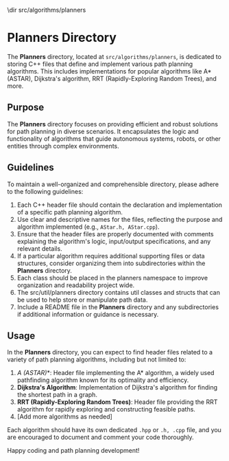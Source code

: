 \dir src/algorithms/planners

# Planners Directory

The **Planners** directory, located at `src/algorithms/planners`, is dedicated to storing C++ files that define and implement various path planning algorithms. This includes implementations for popular algorithms like A* (ASTAR), Dijkstra's algorithm, RRT (Rapidly-Exploring Random Trees), and more.

## Purpose

The **Planners** directory focuses on providing efficient and robust solutions for path planning in diverse scenarios. It encapsulates the logic and functionality of algorithms that guide autonomous systems, robots, or other entities through complex environments.

## Guidelines

To maintain a well-organized and comprehensible directory, please adhere to the following guidelines:

1. Each C++ header file should contain the declaration and implementation of a specific path planning algorithm.
2. Use clear and descriptive names for the files, reflecting the purpose and algorithm implemented (e.g., `AStar.h, AStar.cpp`).
3. Ensure that the header files are properly documented with comments explaining the algorithm's logic, input/output specifications, and any relevant details.
4. If a particular algorithm requires additional supporting files or data structures, consider organizing them into subdirectories within the **Planners** directory.
5. Each class should be placed in the planners namespace to improve organization and readability project wide.
6. The src/util/planners directory contains util classes and structs that can be used to help store or manipulate path data.
7. Include a README file in the **Planners** directory and any subdirectories if additional information or guidance is necessary.

## Usage

In the **Planners** directory, you can expect to find header files related to a variety of path planning algorithms, including but not limited to:

1. **A* (ASTAR)**: Header file implementing the A* algorithm, a widely used pathfinding algorithm known for its optimality and efficiency.
2. **Dijkstra's Algorithm**: Implementation of Dijkstra's algorithm for finding the shortest path in a graph.
3. **RRT (Rapidly-Exploring Random Trees)**: Header file providing the RRT algorithm for rapidly exploring and constructing feasible paths.
4. [Add more algorithms as needed]

Each algorithm should have its own dedicated `.hpp` or `.h, .cpp` file, and you are encouraged to document and comment your code thoroughly.

Happy coding and path planning development!
